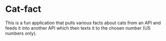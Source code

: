 # Cat-fact
This is a fun application that pulls various facts about cats from an API and feeds it into another API which then texts it to the chosen number (US numbers only).
